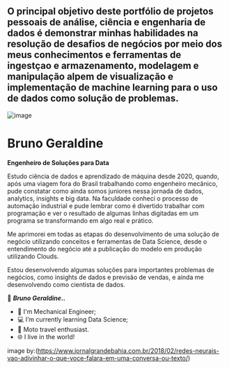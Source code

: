 ## **O principal objetivo deste portfólio de projetos pessoais de análise, ciência e engenharia de dados é demonstrar minhas habilidades na resolução de desafios de negócios por meio dos meus conhecimentos e ferramentas de ingestçao e armazenamento, modelagem e manipulação alpem de visualização e implementação de machine learning para o uso de dados como solução de problemas.**

![image](https://user-images.githubusercontent.com/87772120/131883339-172815b4-b265-47d8-a590-2c0a221ba916.png)


# **Bruno Geraldine**

**Engenheiro de Soluções para Data**

Estudo ciência de dados e aprendizado de máquina desde 2020, quando, após uma viagem fora do Brasil trabalhando como engenheiro mecânico, pude constatar como ainda somos juniores nessa jornada de dados, analytics, insights e big data. Na faculdade conheci o processo de automação industrial e pude lembrar como é divertido trabalhar com programação e ver o resultado de algumas linhas digitadas em um programa se transformando em algo real e prático.

Me aprimorei em todas as etapas do desenvolvimento de uma solução de negócio utilizando conceitos e ferramentas de Data Science, desde o entendimento do negócio até a publicação do modelo em produção utilizando Clouds.

Estou desenvolvendo algumas soluções para importantes problemas de negócios, como insights de dados e previsão de vendas, e ainda me desenvolvendo como cientista de dados.


🦾 **_Bruno Geraldine_..**

- 🔰 I'm Mechanical Engineer;
- 💻 I’m currently learning Data Science;
- 🛵 Moto travel enthusiast.
- 🌐 I live in the world!


image by:(https://www.jornalgrandebahia.com.br/2018/02/redes-neurais-vao-adivinhar-o-que-voce-falara-em-uma-conversa-ou-texto/)
